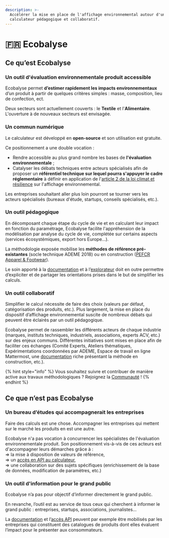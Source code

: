 ```yaml
---
description: >-
  Accélérer la mise en place de l'affichage environnemental autour d'un
  calculateur pédagogique et collaboratif.
---
```


# 🇫🇷 Ecobalyse

## Ce qu’est Ecobalyse

### Un outil d'évaluation environnementale produit accessible

Ecobalyse permet **d’estimer rapidement les impacts environnementaux** d’un produit à partir de quelques critères simples : masse, composition, lieu de confection, ect.

Deux secteurs sont actuellement couverts : le **Textile** et l'**Alimentaire**. L'ouverture à de nouveaux secteurs est envisagée.&#x20;

### Un commun numérique

Le calculateur est développé en **open-source** et son utilisation est gratuite.&#x20;

Ce positionnement a une double vocation :

* Rendre accessible au plus grand nombre les bases de **l'évaluation environnementale** ;
* Catalyser les débats techniques entre acteurs spécialisés afin de proposer un **référentiel technique sur lequel pourra s'appuyer le cadre réglementaire** à définir en application de l'[article 2 de la loi climat et résilience](https://www.legifrance.gouv.fr/loda/article\_lc/LEGIARTI000043957692?init=true\&page=1\&query=loi+climat+et+r%C3%A9silience\&searchField=ALL\&tab\_selection=all) sur l'affichage environnemental.

Les entreprises souhaitant aller plus loin pourront se tourner vers les acteurs spécialisés (bureaux d'étude, startups, conseils spécialisés, etc.).&#x20;

### Un outil **pédagogique**

En décomposant chaque étape du cycle de vie et en calculant leur impact en fonction du paramétrage, Ecobalyse facilite l'appréhension de la modélisation par analyse du cycle de vie, complétée sur certains aspects (services écosystémiques, export hors Europe...).

La méthodologie exposée mobilise les **méthodes de référence pré-existantes** (socle technique ADEME 2018) ou en construction ([PEFCR Apparel & Footwear](https://pefapparelandfootwear.eu/)).

Le soin apporté à la [documentation](https://fabrique-numerique.gitbook.io/ecobalyse/) et à l’[explorateur](https://ecobalyse.beta.gouv.fr/#/explore/textile) doit en outre permettre d’expliciter et de partager les orientations prises dans le but de simplifier les calculs.

### Un outil **collaboratif**

Simplifier le calcul nécessite de faire des choix (valeurs par défaut, catégorisation des produits, etc.). Plus largement, la mise en place du dispositif d’affichage environnemental suscite de nombreux débats qui peuvent être éclairés par un outil pédagogique.

Ecobalyse permet de rassembler les différents acteurs de chaque industrie (marques, instituts techniques, industriels, associations, experts ACV, etc.) sur des enjeux communs. Différentes initiatives sont mises en place afin de faciliter ces échanges (Comité Experts, Ateliers thématiques, Expérimentations coordonnées par ADEME, Espace de travail en ligne Mattermost, une [documentation](https://fabrique-numerique.gitbook.io/ecobalyse/) riche présentant la méthode en construction,  etc.).&#x20;

{% hint style="info" %}
Vous souhaitez suivre et contribuer de manière active aux travaux méthodologiques ? Rejoignez la [Communauté](https://fabrique-numerique.gitbook.io/ecobalyse/communaute) !&#x20;
{% endhint %}

## Ce que n’est pas Ecobalyse

### Un **bureau d’études** qui accompagnerait les entreprises

Faire des calculs est une chose. Accompagner les entreprises qui mettent sur le marché les produits en est une autre.&#x20;

Ecobalyse n'a pas vocation à concurrencer les spécialistes de l'évaluation environnementale produit. Son positionnement vis-à-vis de ces acteurs est d'accompagner leurs démarches grâce à : \
\=> la mise à disposition de valeurs de référence,\
\=> un [accès en API au calculateur](https://ecobalyse.beta.gouv.fr/#/api),\
\=> une collaboration sur des sujets spécifiques (enrichissement de la base de données, modification de paramètres, etc.)&#x20;

### Un outil d'information pour le **grand public**

Ecobalyse n’a pas pour objectif d’informer directement le grand public.

En revanche, l’outil est au service de tous ceux qui cherchent à informer le grand public : entreprises, startups, associations, journalistes…

La [documentation](https://fabrique-numerique.gitbook.io/ecobalyse/) et l’[accès API](https://ecobalyse.beta.gouv.fr/#/api) peuvent par exemple être mobilisés par les entreprises qui constituent des catalogues de produits dont elles évaluent l’impact pour le présenter aux consommateurs.
